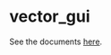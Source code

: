# vector_gui

See the documents [here](https://paper.dropbox.com/doc/Embedded-Graphics-cVe71Nm0Kk8OLJlN6Gst2).
